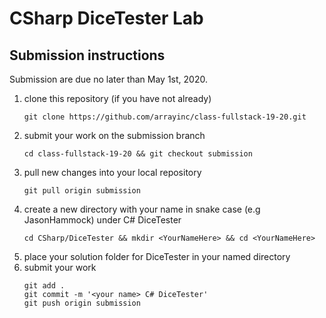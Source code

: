 # CSharp DiceTester Lab

## Submission instructions

Submission are due no later than May 1st, 2020.

1. clone this repository (if you have not already)
   ```
   git clone https://github.com/arrayinc/class-fullstack-19-20.git
   ```
2. submit your work on the submission branch
   ```
   cd class-fullstack-19-20 && git checkout submission
   ```
3. pull new changes into your local repository
   ```
   git pull origin submission
   ```
4. create a new directory with your name in snake case (e.g JasonHammock) under C# DiceTester
   ```
   cd CSharp/DiceTester && mkdir <YourNameHere> && cd <YourNameHere>
   ```
5. place your solution folder for DiceTester in your named directory
6. submit your work
   ```
   git add .
   git commit -m '<your name> C# DiceTester'
   git push origin submission
   ```

